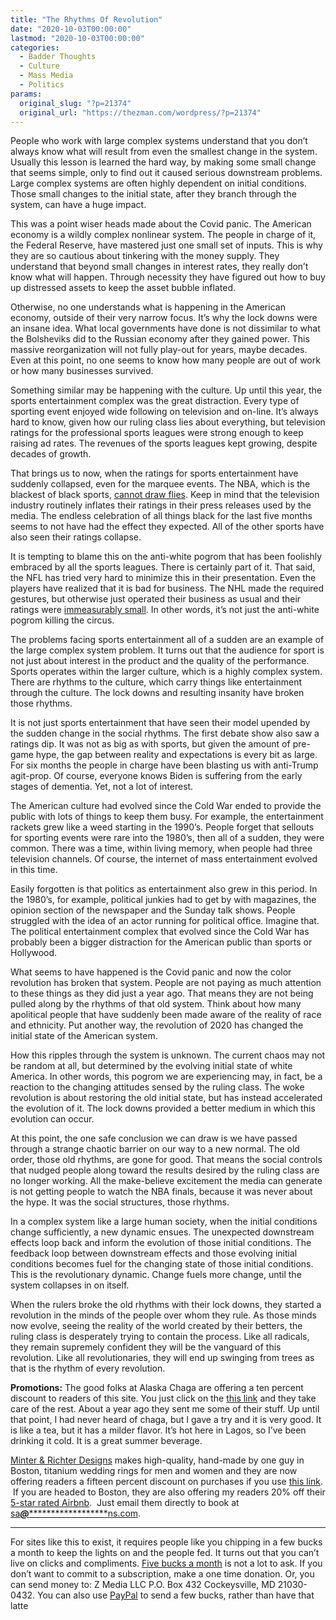 ```yaml
---
title: "The Rhythms Of Revolution"
date: "2020-10-03T00:00:00"
lastmod: "2020-10-03T00:00:00"
categories:
  - Badder Thoughts
  - Culture
  - Mass Media
  - Politics
params:
  original_slug: "?p=21374"
  original_url: "https://thezman.com/wordpress/?p=21374"
---
```


People who work with large complex systems understand that you don’t
always know what will result from even the smallest change in the
system. Usually this lesson is learned the hard way, by making some
small change that seems simple, only to find out it caused serious
downstream problems. Large complex systems are often highly dependent on
initial conditions. Those small changes to the initial state, after they
branch through the system, can have a huge impact.

This was a point wiser heads made about the Covid panic. The American
economy is a wildly complex nonlinear system. The people in charge of
it, the Federal Reserve, have mastered just one small set of inputs.
This is why they are so cautious about tinkering with the money supply.
They understand that beyond small changes in interest rates, they really
don’t know what will happen. Through necessity they have figured out how
to buy up distressed assets to keep the asset bubble inflated.

Otherwise, no one understands what is happening in the American economy,
outside of their very narrow focus. It’s why the lock downs were an
insane idea. What local governments have done is not dissimilar to what
the Bolsheviks did to the Russian economy after they gained power. This
massive reorganization will not fully play-out for years, maybe decades.
Even at this point, no one seems to know how many people are out of work
or how many businesses survived.

Something similar may be happening with the culture. Up until this year,
the sports entertainment complex was the great distraction. Every type
of sporting event enjoyed wide following on television and on-line. It’s
always hard to know, given how our ruling class lies about everything,
but television ratings for the professional sports leagues were strong
enough to keep raising ad rates. The revenues of the sports leagues kept
growing, despite decades of growth.

That brings us to now, when the ratings for sports entertainment have
suddenly collapsed, even for the marquee events. The NBA, which is the
blackest of black sports, <a
href="https://sports.yahoo.com/game-1-nba-finals-lakers-heat-ratings-low-abc-225636681.html"
rel="noopener noreferrer" target="_blank">cannot draw flies</a>. Keep in
mind that the television industry routinely inflates their ratings in
their press releases used by the media. The endless celebration of all
things black for the last five months seems to not have had the effect
they expected. All of the other sports have also seen their ratings
collapse.

It is tempting to blame this on the anti-white pogrom that has been
foolishly embraced by all the sports leagues. There is certainly part of
it. That said, the NFL has tried very hard to minimize this in their
presentation. Even the players have realized that it is bad for
business. The NHL made the required gestures, but otherwise just
operated their business as usual and their ratings were <a
href="https://torontosun.com/sports/hockey/traikos-ratings-showed-that-few-of-you-watched-the-stanley-cup"
rel="noopener noreferrer" target="_blank">immeasurably small</a>. In
other words, it’s not just the anti-white pogrom killing the circus.

The problems facing sports entertainment all of a sudden are an example
of the large complex system problem. It turns out that the audience for
sport is not just about interest in the product and the quality of the
performance. Sports operates within the larger culture, which is a
highly complex system. There are rhythms to the culture, which carry
things like entertainment through the culture. The lock downs and
resulting insanity have broken those rhythms.

It is not just sports entertainment that have seen their model upended
by the sudden change in the social rhythms. The first debate show also
saw a ratings dip. It was not as big as with sports, but given the
amount of pre-game hype, the gap between reality and expectations is
every bit as large. For six months the people in charge have been
blasting us with anti-Trump agit-prop. Of course, everyone knows Biden
is suffering from the early stages of dementia. Yet, not a lot of
interest.

The American culture had evolved since the Cold War ended to provide the
public with lots of things to keep them busy. For example, the
entertainment rackets grew like a weed starting in the 1990’s. People
forget that sellouts for sporting events were rare into the 1980’s, then
all of a sudden, they were common. There was a time, within living
memory, when people had three television channels. Of course, the
internet of mass entertainment evolved in this time.

Easily forgotten is that politics as entertainment also grew in this
period. In the 1980’s, for example, political junkies had to get by with
magazines, the opinion section of the newspaper and the Sunday talk
shows. People struggled with the idea of an actor running for political
office. Imagine that. The political entertainment complex that evolved
since the Cold War has probably been a bigger distraction for the
American public than sports or Hollywood.

What seems to have happened is the Covid panic and now the color
revolution has broken that system. People are not paying as much
attention to these things as they did just a year ago. That means they
are not being pulled along by the rhythms of that old system. Think
about how many apolitical people that have suddenly been made aware of
the reality of race and ethnicity. Put another way, the revolution of
2020 has changed the initial state of the American system.

How this ripples through the system is unknown. The current chaos may
not be random at all, but determined by the evolving initial state of
white America. In other words, this pogrom we are experiencing may, in
fact, be a reaction to the changing attitudes sensed by the ruling
class. The woke revolution is about restoring the old initial state, but
has instead accelerated the evolution of it. The lock downs provided a
better medium in which this evolution can occur.

At this point, the one safe conclusion we can draw is we have passed
through a strange chaotic barrier on our way to a new normal. The old
order, those old rhythms, are gone for good. That means the social
controls that nudged people along toward the results desired by the
ruling class are no longer working. All the make-believe excitement the
media can generate is not getting people to watch the NBA finals,
because it was never about the hype. It was the social structures, those
rhythms.

In a complex system like a large human society, when the initial
conditions change sufficiently, a new dynamic ensues. The unexpected
downstream effects loop back and inform the evolution of those initial
conditions. The feedback loop between downstream effects and those
evolving initial conditions becomes fuel for the changing state of those
initial conditions. This is the revolutionary dynamic. Change fuels more
change, until the system collapses in on itself.

When the rulers broke the old rhythms with their lock downs, they
started a revolution in the minds of the people over whom they rule. As
those minds now evolve, seeing the reality of the world created by their
betters, the ruling class is desperately trying to contain the process.
Like all radicals, they remain supremely confident they will be the
vanguard of this revolution. Like all revolutionaries, they will end up
swinging from trees as that is the rhythm of every revolution.

**Promotions:** The good folks at Alaska Chaga are offering a ten
percent discount to readers of this site. You just click on the
<a href="https://alaskachaga.us/discount/ZMAN" rel="noopener noreferrer"
target="_blank">this link</a> and they take care of the rest. About a
year ago they sent me some of their stuff. Up until that point, I had
never heard of chaga, but I gave a try and it is very good. It is like a
tea, but it has a milder flavor. It’s hot here in Lagos, so I’ve been
drinking it cold. It is a great summer beverage.

<a href="https://www.minterandrichterdesigns.com/"
rel="noreferrer nofollow noopener" target="_blank">Minter &amp; Richter
Designs</a> makes high-quality, hand-made by one guy in Boston, titanium
wedding rings for men and women and they are now offering readers a
fifteen percent discount on purchases if you use
<a href="https://www.minterandrichterdesigns.com/discount/ZMAN"
rel="noreferrer nofollow noopener" target="_blank">this link</a>. 
 <span class="highlight"><span class="colour"><span class="font"><span class="size">If
you are headed to Boston, they are also offering my readers 20% off
their <a
href="https://www.airbnb.com/users/7988017/listings?user_id=7988017&amp;s=3"
rel="noopener noreferrer" target="_blank">5-star rated Airbnb</a>.  Just
email them directly to book at
<a href="mailto:sa***@*********************ns.com"
data-original-string="r4fiq36mVT0sla7x0rf7sw==cb7Mw+Dn2quj7JJKQq6MrwfqaQ13aSqEkIB6Vb9h1Y0Q/3jhbxQ+sGPTz3qylY/0DwB"><span
class="apbct-email-encoder"
data-original-string="lZbtDD28x77ZCfpEmPcvjw==cb7lthO+owg2SqILzLM45oN2+oQfhQNwW+h7dtMGZNqOQQQYUXy9eTslSAAGDcpqONk"
title="This contact has been encoded by Anti-Spam by CleanTalk. Click to decode. To finish the decoding make sure that JavaScript is enabled in your browser.">sa<span
class="apbct-blur">***</span>@<span
class="apbct-blur">*********************</span>ns.com</span></a>.</span></span></span></span>

------------------------------------------------------------------------

For sites like this to exist, it requires people like you chipping in a
few bucks a month to keep the lights on and the people fed. It turns out
that you can’t live on clicks and compliments.
<a href="https://www.subscribestar.com/the-z-blog"
rel="noopener noreferrer" target="_blank">Five bucks a month</a> is not
a lot to ask. If you don’t want to commit to a subscription, make a one
time donation. Or, you can send money to: Z Media LLC P.O. Box 432
Cockeysville, MD 21030-0432. You can also use <a
href="https://www.paypal.com/cgi-bin/webscr?cmd=_s-xclick&amp;hosted_button_id=UDAS2Q8JYA6CN&amp;source=url"
rel="noopener noreferrer" target="_blank">PayPal</a> to send a few
bucks, rather than have that latte
